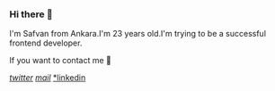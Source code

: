 ### Hi there 👋
I'm Safvan from Ankara.I'm 23 years old.I'm trying to be a successful frontend developer. 

If you want to contact me 💬

[*twitter*](https://twitter.com/safvanavci)  *[mail](safvanavci@gmail.com)*  [*linkedin](https://www.linkedin.com/in/safvan-avc%C4%B1-7a5b10114/)
